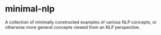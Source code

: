 # minimal-nlp

A collection of minimally constructed examples of various NLP concepts, or otherwise more general concepts viewed from an NLP perspective.